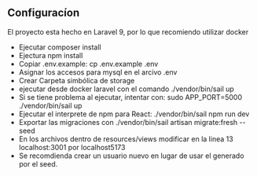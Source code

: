 

## Configuracíon

El proyecto esta hecho en Laravel 9, por lo que recomiendo utilizar docker

- Ejecutar composer install
- Ejectura npm install
- Copiar .env.example: cp .env.example .env
- Asignar los accesos para mysql en el arcivo .env
- Crear Carpeta simbólica de storage
- ejecutar desde docker laravel con el comando ./vendor/bin/sail up
- Si se tiene problema al ejecutar, intentar con: sudo APP_PORT=5000 ./vendor/bin/sail up
- Ejecutar el interprete de npm para React: ./vendor/bin/sail npm run dev
- Exportar las migraciones con ./vendor/bin/sail artisan migrate:fresh --seed
- En los archivos dentro de resources/views modificar en la linea 13 localhost:3001 por localhost5173
- Se recomdienda crear un usuario nuevo en lugar de usar el generado por el seed.